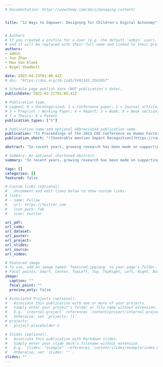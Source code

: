 ```yaml
---
# Documentation: https://wowchemy.com/docs/managing-content/


title: "12 Ways to Empower: Designing for Children's Digital Autonomy"


# Authors
# If you created a profile for a user (e.g. the default `admin` user), write the username (folder name) here 
# and it will be replaced with their full name and linked to their profile.
authors:
- admin
- Jun Zhao
- Max Van Kleek
- Nigel Shadbolt

date: 2023-04-23T01:08:41Z
# doi: "https://doi.org/10.1145/3491102.3502057"

# Schedule page publish date (NOT publication's date).
publishDate: 2022-03-21T01:08:41Z

# Publication type.
# Legend: 0 = Uncategorized; 1 = Conference paper; 2 = Journal article;
# 3 = Preprint / Working Paper; 4 = Report; 5 = Book; 6 = Book section;
# 7 = Thesis; 8 = Patent
publication_types: ["1"]

# Publication name and optional abbreviated publication name.
publication: "In Proceedings of the 2023 CHI Conference on Human Factors in Computing Systems"
publication_short: "![honorable mention Impact Recognition](https://raw.githubusercontent.com/tiffanygewang/tiffany.ge.wang/master/assets/media/honorable_impact.jpg) In CHI'23"

abstract: "In recent years, growing research has been made on supporting children to become more autonomous in the digital environment around them. However, there has been little consensus regarding the conceptualisation of digital autonomy for children in the HCI community and how best they can be supported. Through a systematic review of autonomy-supportive designs within HCI research, this paper makes three contributions: a landscape overview of the existing conceptualisation of \textit{Digital Autonomy} for children within HCI; a framework of 12 distinct design mechanisms for supporting children's digital autonomy, clustered into 5 categories by their common mechanisms; and an identification of 5 critical design considerations for future support of children's digital autonomy. Our findings provide a critical understanding of current support for children's digital autonomy in HCI. We highlight the importance of considering children's digital autonomy from multi-perspectives and suggest critical factors and gaps to be considered for future autonomy-supportive designs."

# Summary. An optional shortened abstract.
summary: "In recent years, growing research has been made on supporting children to become more autonomous in the digital environment around them. However, there has been little consensus regarding the conceptualisation of digital autonomy for children in the HCI community and how best they can be supported. Through a systematic review of autonomy-supportive designs within HCI research, this paper makes three contributions: a landscape overview of the existing conceptualisation of \textit{Digital Autonomy} for children within HCI; a framework of 12 distinct design mechanisms for supporting children's digital autonomy, clustered into 5 categories by their common mechanisms; and an identification of 5 critical design considerations for future support of children's digital autonomy. Our findings provide a critical understanding of current support for children's digital autonomy in HCI. We highlight the importance of considering children's digital autonomy from multi-perspectives and suggest critical factors and gaps to be considered for future autonomy-supportive designs."

tags: []
categories: []
featured: false

# Custom links (optional).
#   Uncomment and edit lines below to show custom links.
# links:
# - name: Follow
#   url: https://twitter.com
#   icon_pack: fab
#   icon: twitter

url_pdf:
url_code:
url_dataset:
url_poster:
url_project:
url_slides:
url_source:
url_video:

# Featured image
# To use, add an image named `featured.jpg/png` to your page's folder. 
# Focal points: Smart, Center, TopLeft, Top, TopRight, Left, Right, BottomLeft, Bottom, BottomRight.
image:
  caption: ""
  focal_point: ""
  preview_only: false

# Associated Projects (optional).
#   Associate this publication with one or more of your projects.
#   Simply enter your project's folder or file name without extension.
#   E.g. `internal-project` references `content/project/internal-project/index.md`.
#   Otherwise, set `projects: []`.
# projects: 
# - project-placeholder-2

# Slides (optional).
#   Associate this publication with Markdown slides.
#   Simply enter your slide deck's filename without extension.
#   E.g. `slides: "example"` references `content/slides/example/index.md`.
#   Otherwise, set `slides: ""`.
slides: ""
---
```

